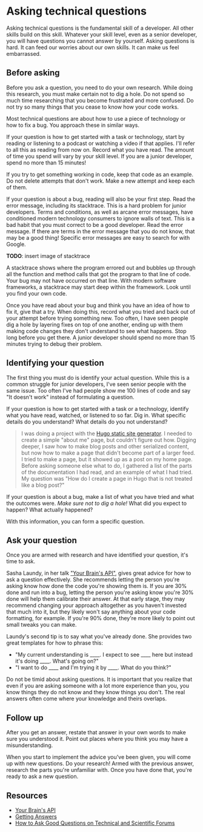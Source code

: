 # Asking technical questions

Asking technical questions is the fundamental skill of a developer. All other skills build on this skill. Whatever your skill level, even as a senior developer, you will have questions you cannot answer by yourself. Asking questions is hard. It can feed our worries about our own skills. It can make us feel embarrassed.

## Before asking

Before you ask a question, you need to do your own research. While doing this research, you must make certain not to dig a hole. Do not spend so much time researching that you become frustrated and more confused. Do not try so many things that you cease to know how your code works.

Most technical questions are about how to use a piece of technology or how to fix a bug. You approach these in similar ways.

If your question is how to get started with a task or technology, start by reading or listening to a podcast or watching a video if that applies. I'll refer to all this as reading from now on. Record what you have read. The amount of time you spend will vary by your skill level. If you are a junior developer, spend no more than 15 minutes!

If you try to get something working in code, keep that code as an example. Do not delete attempts that don't work. Make a new attempt and keep each of them.

If your question is about a bug, reading will also be your first step. Read the error message, including its stacktrace. This is a hard problem for junior developers. Terms and conditions, as well as arcane error messages, have conditioned modern technology consumers to ignore walls of text. This is a bad habit that you must correct to be a good developer. Read the error message. If there are terms in the error message that you do not know, that may be a good thing! Specific error messages are easy to search for with Google.

**TODO**: insert image of stacktrace

A stacktrace shows where the program errored out and bubbles up through all the function and method calls that got the program to that line of code. Your bug may not have occurred on that line. With modern software frameworks, a stacktrace may start deep within the framework. Look until you find your own code.

Once you have read about your bug and think you have an idea of how to fix it, give that a try. When doing this, record what you tried and back out of your attempt before trying something new. Too often, I have seen people dig a hole by layering fixes on top of one another, ending up with them making code changes they don't understand to see what happens. Stop long before you get there. A junior developer should spend no more than 15 minutes trying to debug their problem.

## Identifying your question

The first thing you must do is identify your actual question. While this is a common struggle for junior developers, I've seen senior people with the same issue. Too often I've had people show me 100 lines of code and say "It doesn't work" instead of formulating a question.

If your question is how to get started with a task or a technology, identify what you have read, watched, or listened to so far. Dig in. What specific details do you understand? What details do you not understand?

> I was doing a project with the [Hugo static site generator](http://gohugo.io/). I needed to create a simple "about me" page, but couldn't figure out how. Digging deeper, I saw how to make blog posts and other serialized content, but now how to make a page that didn't become part of a larger feed. I tried to make a page, but it showed up as a post on my home page. Before asking someone else what to do, I gathered a list of the parts of the documentation I had read, and an example of what I had tried. My question was "How do I create a page in Hugo that is not treated like a blog post?"

If your question is about a bug, make a list of what you have tried and what the outcomes were. _Make sure not to dig a hole!_ What did you expect to happen? What actually happened?

With this information, you can form a specific question.

## Ask your question

Once you are armed with research and have identified your question, it's time to ask.

Sasha Laundy, in her talk ["Your Brain's API"](https://www.youtube.com/watch?v=hY14Er6JX2s), gives great advice for how to ask a question effectively. She recommends letting the person you're asking know how done the code you're showing them is. If you are 30% done and run into a bug, letting the person you're asking know you're 30% done will help them calibrate their answer. At that early stage, they may recommend changing your approach altogether as you haven't invested that much into it, but they likely won't say anything about your code formatting, for example. If you're 90% done, they're more likely to point out small tweaks you can make.

Laundy's second tip is to say what you've already done. She provides two great templates for how to phrase this:

-   "My current understanding is \_\_\_\_. I expect to see \_\_\_\_ here but instead it's doing \_\_\_\_. What's going on?"
-   "I want to do \_\_\_\_ and I'm trying it by \_\_\_\_. What do you think?"

Do not be timid about asking questions. It is important that you realize that even if you are asking someone with a lot more experience than you, you know things they do not know and they know things you don't. The real answers often come where your knowledge and theirs overlaps.

## Follow up

After you get an answer, restate that answer in your own words to make sure you understood it. Point out places where you think you may have a misunderstanding.

When you start to implement the advice you've been given, you will come up with new questions. Do your research! Armed with the previous answer, research the parts you're unfamiliar with. Once you have done that, you're ready to ask a new question.

## Resources

-   [Your Brain's API](https://www.youtube.com/watch?v=hY14Er6JX2s)
-   [Getting Answers](https://www.mikeash.com/getting_answers.html)
-   [How to Ask Good Questions on Technical and Scientific Forums](https://www.biostars.org/p/75548/)
